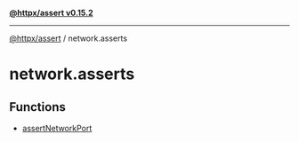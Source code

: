 [**@httpx/assert v0.15.2**](../README.md)

***

[@httpx/assert](../README.md) / network.asserts

# network.asserts

## Functions

- [assertNetworkPort](functions/assertNetworkPort.md)
